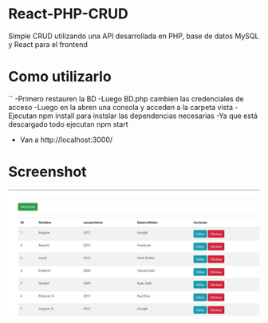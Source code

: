 # React-PHP-CRUD
Simple CRUD utilizando una API desarrollada en PHP, base de datos MySQL y React para el frontend
# Como utilizarlo
``
-Primero restauren la BD 
-Luego BD.php cambien las credenciales de acceso
-Luego en la abren una consola y acceden a la carpeta vista
-Ejecutan npm install para instslar las dependencias necesarias
-Ya que está descargado todo ejecutan npm start
- Van a http://localhost:3000/

# Screenshot
![](screen.JPG)
